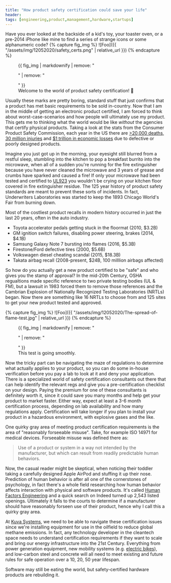 ```yaml
---
title: "How product safety certification could save your life"
header:
tags: [engineering,product,management,hardware,startups]
---
```

Have you ever looked at the backside of a kid's toy, your toaster oven, or a pre-2014 iPhone like mine to find a series of strange icons or some alphanumeric code?
{% capture fig_img %}
![Foo]({{ "/assets/img/12052020/safety_certs.png" | relative_url }})
{% endcapture %}

<figure>
  {{ fig_img | markdownify | remove: "<p>" | remove: "</p>" }}
  <figcaption>Welcome to the world of product safety certification! 👹</figcaption>
</figure>

Usually these marks are pretty boring, standard stuff that just confirms that a product has met basic requirements to be sold in-country. Now that I am in the middle of getting an electronic product certified, I am forced to think about worst-case-scenarios and how people will ultimately use my product. This gets me to thinking what the world would be like *without* the agencies that certify physical products. Taking a look at the stats from the Consumer Product Safety Commission, each year in the US there are [>20,000 deaths, 30 million injuries](https://krupplawfirm.com/dangerous-defective-products/) and [$1 trillion in economic losses](https://unctad.org/news/unsafe-consumer-products-cost-us-economy-1-trillion-each-year) due to defective or poorly designed products.

Imagine you just got up in the morning, your eyesight still blurred from a restful sleep, stumbling into the kitchen to pop a breakfast burrito into the microwave, when all of a sudden you're running for the fire extinguisher because you have never cleaned the microwave and 3 years of grease and crumbs have sparked and caused a fire! If only your microwave had been tested and certified to [UL923](https://www.intertek.com/standards-updates/ul-923-microwave-cooking-appliances/) you wouldn't be crying on your kitchen floor covered in fire extinguisher residue. The 125 year history of product safety standards are meant to prevent these sorts of incidents. In fact, Underwriters Laboratories was started to keep the 1893 Chicago World's Fair from burning down.

Most of the costliest product recalls in modern history occurred in just the last 20 years, often in the auto industry.
* Toyota accelerator pedals getting stuck in the floormat (2010, $3.2B)
* GM ignition switch failures, disabling power steering, brakes (2014, $4.1B)
* Samsung Galaxy Note 7 bursting into flames (2016, $5.3B)
* Firestone/Ford defective tires (2000, $5.6B)
* Volkswagen diesel cheating scandal (2015, $18.3B)
* Takata airbag recall (2008-present, $24B, 100 milllion airbags affected)

So how do you actually get a new product certified to be "safe" and who gives you the stamp of approval? In the mid-20th Century, OSHA regualtions made specific reference to two private testing bodies (UL & FM), but a lawsuit in 1983 forced them to remove those references and the Cambrian Explosion of Nationally Recognized Testing Laboratories (NRTLs) began. Now there are something like 16 NRTLs to choose from and 125 sites to get your new product tested and approved.

{% capture fig_img %}
![Foo]({{ "/assets/img/12052020/The-spread-of-flame-test.jpg" | relative_url }})
{% endcapture %}

<figure>
  {{ fig_img | markdownify | remove: "<p>" | remove: "</p>" }}
  <figcaption>This test is going smoothly.</figcaption>
</figure>

Now the tricky part can be navigating the maze of regulations to determine what actually applies to your product, so you can do some in-house verification before you pay a lab to look at it and deny your application. There is a specialized world of safety certification consultants out there that can help identify the relevant regs and give you a pre-certification checklist on your design. Paying the premium for one of these consultants is definitely worth it, since it could save you many months and help get your product to market faster. Either way, expect at least a 3-6 month certification process, depending on lab availability and how many regulations apply. Certification will take longer if you plan to install your product in a hazardous environment, with explosive gases and the like.

One quirky gray area of meeting product certification requirements is the area of "reasonably forseeable misuse". Take, for example ISO 14971 for medical devices. Forseeable misuse was defined there as:
>Use of a product or system in a way not intended by the manufacturer, but which can result from readily predictable human behaviors.

Now, the casual reader might be skeptical, when noticing their toddler taking a carefully designed Apple AirPod and stuffing it up their nose. Prediction of human behavior is after all one of the cornerstones of psychology, in fact there's a whole field researching how human behavior affects interaction with physical and software products. It's called [Human Factors Engineering](https://www.apa.org/action/science/human-factors) and a quick search on Indeed turned up 2,543 listed openings. Ultimately it falls to the courts to determine if a manufacturer should have reasonably forseen use of their product, hence why I call this a quirky gray area.

At [Kuva Systems](www.kuvasystems.com), we need to be able to navigate these certification issues since we're installing equipment for use in the oilfield to reduce global methane emissions. In fact, any technology developer in the cleantech space needs to understand certification requirements if they want to scale and bring our energy infrastructure into the 21st Century. Everything from power generation equipment, new mobility systems (e.g. [electric bikes](https://time.com/5925286/e-bikes-parking-lanes/)), and low-carbon steel and concrete will all need to meet existing and future rules for safe operation over a 10, 20, 50 year lifespan.

Software may still be eating the world, but safety-certified hardware products are rebuilding it.
